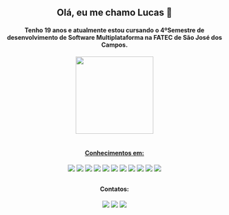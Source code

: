 <h2 align='center'> Olá, eu me chamo Lucas 👋 </h2>
<h4 align='center'> Tenho 19 anos e atualmente estou cursando o 4ºSemestre de desenvolvimento de Software Multiplataforma na FATEC de São José dos Campos. </h4>
<div align="center">
  <a href="https://github.com/LucasMedici">
  <img height="180em" src="https://github-readme-stats-murex-two-62.vercel.app/api?username=LucasMedici&show_icons=true&theme=radical&include_all_commits=true&count_private=true"/>
  <!-- <img height="180em" src="https://github-readme-stats.vercel.app/api/top-langs/?username=LucasMedici&layout=compact&langs_count=7&theme=dark"/> -->
</div>
<div align='center'><br>
  <h4>Conhecimentos em:</h4>
 <a href="https://legacy.reactjs.org/docs/getting-started.html"><img src = "https://img.shields.io/badge/react-%2320232a.svg?style=for-the-badge&logo=react&logoColor=%2361DAFB"/></a>
 <a href="https://developer.mozilla.org/pt-BR/docs/Web/JavaScript"><img src = "https://img.shields.io/badge/JavaScript-F7DF1E?style=for-the-badge&logo=javascript&logoColor=black"/></a>
 <a href="https://www.typescriptlang.org/"><img src = "https://img.shields.io/badge/typescript-%23007ACC.svg?style=for-the-badge&logo=typescript&logoColor=white"/></a>
 <a href="https://nodejs.org/en/"><img src = "https://img.shields.io/badge/node.js-6DA55F?style=for-the-badge&logo=node.js&logoColor=white"/></a>
 <a href=""><img src = "https://img.shields.io/badge/Java-ED8B00?style=for-the-badge&logo=java&logoColor=white"/></a>
 <a href="https://docs.spring.io/spring-framework/docs/current/reference/html/"><img src = "https://img.shields.io/badge/Spring-6DB33F?style=for-the-badge&logo=spring&logoColor=white"/></a>
 <a href="https://www.python.org/"><img src ="https://img.shields.io/badge/Python-3776AB?style=for-the-badge&logo=python&logoColor=white"/></a>
 <a href="https://flask.palletsprojects.com/"><img src ="https://img.shields.io/badge/Flask-000000?style=for-the-badge&logo=flask&logoColor=white"/></a>
 <a href="https://www.mysql.com/"><img src ="https://img.shields.io/badge/MySQL-00000F?style=for-the-badge&logo=mysql&logoColor=white"/></a>
 <a href="https://git-scm.com"><img src = "https://img.shields.io/badge/git-%23F05033.svg?style=for-the-badge&logo=git&logoColor=white"/></a>
 <a href="https://github.com"><img src = "https://img.shields.io/badge/github-%23121011.svg?style=for-the-badge&logo=github&logoColor=white"/></a>
</div>

##

<div align='center'>
 <h4>Contatos:</h4>
 <a href="mailto:lucasrpmedici@gmail.com"><img src = "https://img.shields.io/badge/Gmail-D14836?style=for-the-badge&logo=gmail&logoColor=white"/></a>
 <a href="https://www.linkedin.com/in/lucas-medici-a15971237/"><img src = "https://img.shields.io/badge/linkedin-%230077B5.svg?style=for-the-badge&logo=linkedin&logoColor=white"/></a>
 <a href="https://www.instagram.com/l.medici1/"><img src="https://img.shields.io/badge/Instagram-%23E4405F.svg?style=for-the-badge&logo=Instagram&logoColor=white"></a>
</div>
